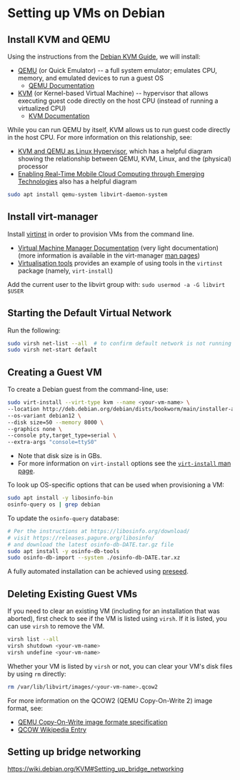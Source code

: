 # Setting up VMs on Debian

## Install KVM and QEMU

Using the instructions from the [Debian KVM Guide](https://wiki.debian.org/KVM),
we will install:

- [QEMU](https://wiki.debian.org/QEMU) (or Quick Emulator) -- a full system emulator; emulates CPU, memory, and emulated devices to run a guest OS
  - [QEMU Documentation](https://www.qemu.org/docs/master/)
- [KVM](https://wiki.debian.org/KVM) (or Kernel-based Virtual Machine) -- hypervisor that allows executing guest code directly on the host CPU (instead of running a virtualized CPU)
  - [KVM Documentation](https://www.linux-kvm.org/page/HOWTO)

While you can run QEMU by itself, KVM allows us to run guest code directly in the host CPU.
For more information on this relationship, see:
- [KVM and QEMU as Linux Hypervisor](https://medium.com/@jain.sm/kvm-and-qemu-as-linux-hypervisor-18271376449), which has a helpful diagram showing the relationship between QEMU, KVM, Linux, and the (physical) processor
- [Enabling Real-Time Mobile Cloud Computing through Emerging Technologies](https://www.researchgate.net/publication/281177318_Hardware_and_Software_Aspects_of_VM-Based_Mobile-Cloud_Offloading) also has a helpful diagram

```bash
sudo apt install qemu-system libvirt-daemon-system
```

## Install virt-manager

Install [virtinst](https://wiki.libvirt.org/UbuntuKVMWalkthrough.html) in order to provision VMs from the command line.
- [Virtual Machine Manager Documentation](https://virt-manager.org/)
  (very light documentation)
  (more information is available in the virt-manager [man pages](https://github.com/virt-manager/virt-manager/tree/main/man))
- [Virtualisation tools](https://discourse.ubuntu.com/t/virtualisation-tools/13436) provides an example of using tools in the `virtinst` package (namely, `virt-install`)

Add the current user to the libvirt group with:
`sudo usermod -a -G libvirt $USER`

## Starting the Default Virtual Network

Run the following:
```bash
sudo virsh net-list --all  # to confirm default network is not running
sudo virsh net-start default
```

## Creating a Guest VM

To create a Debian guest from the command-line, use:

```bash
sudo virt-install --virt-type kvm --name <your-vm-name> \
--location http://deb.debian.org/debian/dists/bookworm/main/installer-amd64/ \
--os-variant debian12 \
--disk size=50 --memory 8000 \
--graphics none \
--console pty,target_type=serial \
--extra-args "console=ttyS0"
```

- Note that disk size is in GBs.
- For more information on `virt-install` options see the [`virt-install` man page](https://github.com/virt-manager/virt-manager/blob/main/man/virt-install.rst).

To look up OS-specific options that can be used when provisioning a VM:

```bash
sudo apt install -y libosinfo-bin
osinfo-query os | grep debian
```

To update the `osinfo-query` database:
```bash
# Per the instructions at https://libosinfo.org/download/
# visit https://releases.pagure.org/libosinfo/
# and download the latest osinfo-db-DATE.tar.gz file
sudo apt install -y osinfo-db-tools
sudo osinfo-db-import --system ./osinfo-db-DATE.tar.xz
```

A fully automated installation can be achieved using
[preseed](https://wiki.debian.org/DebianInstaller/Preseed).

## Deleting Existing Guest VMs

If you need to clear an existing VM
(including for an installation that was aborted),
first check to see if the VM is listed using `virsh`.
If it is listed, you can use `virsh` to remove the VM.

```bash
virsh list --all
virsh shutdown <your-vm-name>
virsh undefine <your-vm-name>
```

Whether your VM is listed by `virsh` or not,
you can clear your VM's disk files
by using `rm` directly:

```bash
rm /var/lib/libvirt/images/<your-vm-name>.qcow2
```

For more information on the QCOW2 (QEMU Copy-On-Write 2) image format, see:
- [QEMU Copy-On-Write image formate specification](https://github.com/libyal/libqcow/blob/main/documentation/QEMU%20Copy-On-Write%20file%20format.asciidoc)
- [QCOW Wikipedia Entry](https://en.wikipedia.org/wiki/Qcow)

## Setting up bridge networking

https://wiki.debian.org/KVM#Setting_up_bridge_networking
